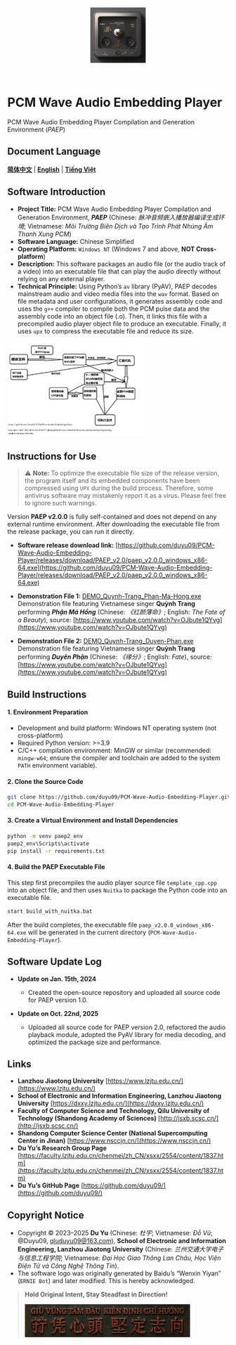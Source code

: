 <p align="center">
  <br>
  <img alt="paep_logo" src="./images/paep_logo.png" style="width:25%;">
</p>
<br>

# PCM Wave Audio Embedding Player

PCM Wave Audio Embedding Player Compilation and Generation Environment (_PAEP_)

## Document Language

[**简体中文**](./README.md) | [**English**](./README.en.md) | [**Tiếng Việt**](./README.vi.md)

## Software Introduction

* **Project Title:** PCM Wave Audio Embedding Player Compilation and Generation Environment, _**PAEP**_ (Chinese: _脉冲音频嵌入播放器编译生成环境_; Vietnamese: _Môi Trường Biên Dịch và Tạo Trình Phát Nhúng Âm Thanh Xung PCM_)
* **Software Language:** Chinese Simplified
* **Operating Platform:** `Windows NT` (Windows 7 and above, **NOT Cross-platform**)
* **Description:** This software packages an audio file (or the audio track of a video) into an executable file that can play the audio directly without relying on any external player.
* **Technical Principle:** Using Python’s `av` library (PyAV), PAEP decodes mainstream audio and video media files into the `wav` format. Based on file metadata and user configurations, it generates assembly code and uses the `g++` compiler to compile both the PCM pulse data and the assembly code into an object file (.o). Then, it links this file with a precompiled audio player object file to produce an executable. Finally, it uses `upx` to compress the executable file and reduce its size.

<img alt="arch_of_paep_v2 0" src="./images/paep_architecture.png" style="width:63%;">

## Instructions for Use

> ⚠️ **Note:** To optimize the executable file size of the release version, the program itself and its embedded components have been compressed using `UPX` during the build process. Therefore, some antivirus software may mistakenly report it as a virus. Please feel free to ignore such warnings.

Version **PAEP v2.0.0** is fully self-contained and does not depend on any external runtime environment. After downloading the executable file from the release package, you can run it directly.

* **Software release download link:**
  [https://github.com/duyu09/PCM-Wave-Audio-Embedding-Player/releases/download/PAEP_v2.0/paep_v2.0.0_windows_x86-64.exe](https://github.com/duyu09/PCM-Wave-Audio-Embedding-Player/releases/download/PAEP_v2.0/paep_v2.0.0_windows_x86-64.exe)

* **Demonstration File 1:** [DEMO_Quynh-Trang_Phan-Ma-Hong.exe](https://github.com/duyu09/PCM-Wave-Audio-Embedding-Player/releases/download/PAEP_v2.0/DEMO_Quynh-Trang_Phan-Ma-Hong.exe)
  Demonstration file featuring Vietnamese singer **Quỳnh Trang** performing _**Phận Má Hồng**_ (Chinese: _《红颜薄命》_; English: _The Fate of a Beauty_), source: [https://www.youtube.com/watch?v=OJbute1QYvg](https://www.youtube.com/watch?v=OJbute1QYvg)

* **Demonstration File 2:** [DEMO_Quynh-Trang_Duyen-Phan.exe](https://github.com/duyu09/PCM-Wave-Audio-Embedding-Player/releases/download/PAEP_v2.0/DEMO_Quynh-Trang_Duyen-Phan.exe)
  Demonstration file featuring Vietnamese singer **Quỳnh Trang** performing _**Duyên Phận**_ (Chinese: _《缘分》_; English: _Fate_), source: [https://www.youtube.com/watch?v=OJbute1QYvg](https://www.youtube.com/watch?v=OJbute1QYvg)

## Build Instructions

#### 1. Environment Preparation

* Development and build platform: Windows NT operating system (not cross-platform)
* Required Python version: >=3.9
* C/C++ compilation environment: MinGW or similar (recommended: `mingw-w64`; ensure the compiler and toolchain are added to the system `PATH` environment variable).

#### 2. Clone the Source Code

```bash
git clone https://github.com/duyu09/PCM-Wave-Audio-Embedding-Player.git
cd PCM-Wave-Audio-Embedding-Player
```

#### 3. Create a Virtual Environment and Install Dependencies

```bash
python -m venv paep2_env
paep2_env\Scripts\activate
pip install -r requirements.txt
```

#### 4. Build the PAEP Executable File

This step first precompiles the audio player source file `template_cpp.cpp` into an object file, and then uses `Nuitka` to package the Python code into an executable file.

```bash
start build_with_nuitka.bat
```

After the build completes, the executable file `paep_v2.0.0_windows_x86-64.exe` will be generated in the current directory (`PCM-Wave-Audio-Embedding-Player`).

## Software Update Log

* **Update on Jan. 15th, 2024**

  * Created the open-source repository and uploaded all source code for PAEP version 1.0.
* **Update on Oct. 22nd, 2025**

  * Uploaded all source code for PAEP version 2.0, refactored the audio playback module, adopted the PyAV library for media decoding, and optimized the package size and performance.

## Links

* **Lanzhou Jiaotong University** [https://www.lzjtu.edu.cn/](https://www.lzjtu.edu.cn/)
* **School of Electronic and Information Engineering, Lanzhou Jiaotong University** [https://dxxy.lzjtu.edu.cn/](https://dxxy.lzjtu.edu.cn/)
* **Faculty of Computer Science and Technology, Qilu University of Technology (Shandong Academy of Sciences)** [http://jsxb.scsc.cn/](http://jsxb.scsc.cn/)
* **Shandong Computer Science Center (National Supercomputing Center in Jinan)** [https://www.nsccjn.cn/](https://www.nsccjn.cn/)
* **Du Yu’s Research Group Page** [https://faculty.lzjtu.edu.cn/chenmei/zh_CN/xsxx/2554/content/1837.htm](https://faculty.lzjtu.edu.cn/chenmei/zh_CN/xsxx/2554/content/1837.htm)
* **Du Yu’s GitHub Page** [https://github.com/duyu09/](https://github.com/duyu09/)

## Copyright Notice

* Copyright © 2023–2025 **Du Yu** (Chinese: *杜宇*; Vietnamese: *Đỗ Vũ*; @Duyu09, [qluduyu09@163.com](mailto:qluduyu09@163.com)),
  **School of Electronic and Information Engineering, Lanzhou Jiaotong University** (Chinese: *兰州交通大学电子与信息工程学院*; Vietnamese: *Đại Học Giao Thông Lan Châu, Học Viện Điện Tử và Công Nghệ Thông Tin*).
* The software logo was originally generated by Baidu’s “Wenxin Yiyan” (`ERNIE Bot`) and later modified. This is hereby acknowledged.

> **Hold Original Intent, Stay Steadfast in Direction!**
>
> <img alt="Hold Original Intent, Stay Steadfast in Direction" src="./images/GVTD-KDCH-Metallic.jpg" style="width:81%;">
